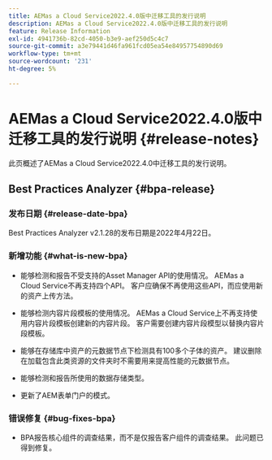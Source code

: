 ```yaml
---
title: AEMas a Cloud Service2022.4.0版中迁移工具的发行说明
description: AEMas a Cloud Service2022.4.0版中迁移工具的发行说明
feature: Release Information
exl-id: 4941736b-82cd-4050-b3e9-aef250d5c4c7
source-git-commit: a3e79441d46fa961fcd05ea54e84957754890d69
workflow-type: tm+mt
source-wordcount: '231'
ht-degree: 5%

---
```


# AEMas a Cloud Service2022.4.0版中迁移工具的发行说明 {#release-notes}

此页概述了AEMas a Cloud Service2022.4.0中迁移工具的发行说明。

## Best Practices Analyzer {#bpa-release}

### 发布日期 {#release-date-bpa}

Best Practices Analyzer v2.1.28的发布日期是2022年4月22日。

### 新增功能 {#what-is-new-bpa}

* 能够检测和报告不受支持的Asset Manager API的使用情况。 AEMas a Cloud Service不再支持四个API。 客户应确保不再使用这些API，而应使用新的资产上传方法。

* 能够检测内容片段模板的使用情况。 AEMas a Cloud Service上不再支持使用内容片段模板创建新的内容片段。 客户需要创建内容片段模型以替换内容片段模板。

* 能够在存储库中资产的元数据节点下检测具有100多个子体的资产。 建议删除在加载包含此类资源的文件夹时不需要用来提高性能的元数据节点。

* 能够检测和报告所使用的数据存储类型。

* 更新了AEM表单门户的模式。

### 错误修复 {#bug-fixes-bpa}

* BPA报告核心组件的调查结果，而不是仅报告客户组件的调查结果。 此问题已得到修复。
